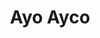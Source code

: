 ---
# You don't need to edit this file, it's empty on purpose.
# Edit theme's home layout instead if you wanna make some changes
# See: https://jekyllrb.com/docs/themes/#overriding-theme-defaults

layout: "home"
type: "home"
title: "Ayo Ayco"
description: "This is a place to learn new web technologies and productivity hacks."
image: "hello-world"
---